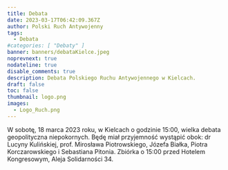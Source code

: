 ```yaml
---
title: Debata
date: 2023-03-17T06:42:09.367Z
author: Polski Ruch Antywojenny
tags:
  - Debata
#categories: [ "Debaty" ]
banner: banners/debataKielce.jpeg
noprevnext: true
nodateline: true
disable_comments: true
description: Debata Polskiego Ruchu Antywojennego w Kielcach.
draft: false
toc: false
thumbnail: logo.png
images:
  - Logo_Ruch.png
---
```


W sobotę, 18 marca 2023 roku, w Kielcach o godzinie 15:00, wielka debata geopolityczna niepokornych. Będę miał przyjemność wystąpić obok: dr Lucyny Kulińskiej, prof. Mirosława Piotrowskiego, Józefa Białka, Piotra Korczarowskiego i Sebastiana Pitonia. Zbiórka o 15:00 przed Hotelem Kongresowym, Aleja Solidarności 34.